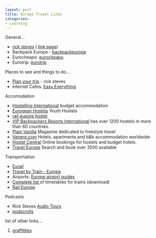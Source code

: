 ```yaml
---
layout: post
title: Europe Travel Links
categories:
- Learning
---
```



General...

- [rick steves](http://www.ricksteves.com/home.htm) ( [link page](http://www.ricksteves.com/plan/links_menu.htm))
- Backpack Europe - [backpackeurope](http://www.backpackeurope.com/)
- Eurocheapo: [eurocheapo](http://www.eurocheapo/)
- Eurotrip: [eurotrip](http://www.eurotrip.com/)

Places to see and things to do...

- [Plan your trip](http://www.ricksteves.com/plan/plan_menu.htm) - rick steves
- Internet Cafes: [Easy Everything](http://www.easyeverything.com/)

Accomodation

- [Hostelling International](http://www.iyhf.org/) budget accommodation
- [European Hostels](http://www.europeanhostels.com/) Youth Hostels 
- [rail eupore hostel](http://reservations.bookhostels.com/raileurope.com/)
- [VIP Backpackers Resorts International](http://www.backpackers.no/engelsk) has over 1200 hostels in more than 60 countries.
- [Plain Vanilla](http://www.plainvanilla.de/) Magazine dedicated to freestyle travel
- [Venere.com](http://www.venere.com/) Hotels, apartments and b&b accommodation worldwide
- [Hostel Central](http://www.hostelscentral.com/) Online bookings for hostels and budget hotels.
- [Travel Europe](http://www.travel-eu.com/) Search and book over 3500 available

Transportation

- [Eurail](http://www.eurail.com/)
- [Travel by Train - Europe](http://www.tbteurope.com/)
- Airports: [Europe airport guides](http://www.worldairportguide.com/airport/7/airports/Europe.html)
- [Complete list ](http://www.eurail.com/1_timetables)of timetables for trains (download)
- [Rail Europe](http://www.raileurope.com/us/search/index.htm)

Podcasts

- Rick Steves [Audio Tours](http://www.ricksteves.com/news/travelnews/0602/audiotour.htm)
- [podscrolls](http://www.roughguides.com/website/travel/Downloads/podscrolls/default.aspx)

list of other links...

1. [graffitties](http://www.ricksteves.com/graffiti/graffiti_menu.htm)
